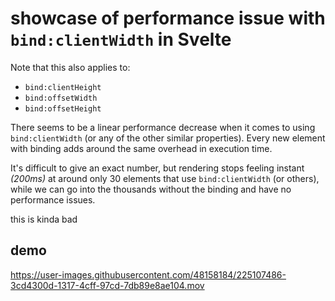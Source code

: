 # showcase of performance issue with `bind:clientWidth` in Svelte

Note that this also applies to:
- `bind:clientHeight`
- `bind:offsetWidth`
- `bind:offsetHeight`

There seems to be a linear performance decrease when it comes to using `bind:clientWidth` (or any of the other similar properties).
Every new element with binding adds around the same overhead in execution time.

It's difficult to give an exact number, but rendering stops feeling instant _(200ms)_ at around only 30 elements that use `bind:clientWidth` (or others), while we can go into the thousands without the binding and have no performance issues.

this is kinda bad

## demo
https://user-images.githubusercontent.com/48158184/225107486-3cd4300d-1317-4cff-97cd-7db89e8ae104.mov
